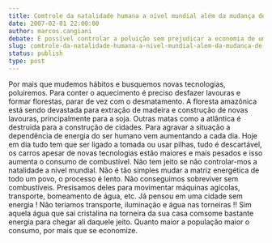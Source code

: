 ```yaml
---
title: Comtrole da natalidade humana a nível mundial além da mudança de hábitos
date: 2007-02-01 22:00:00
author: marcos.cangiani
debate: É possível controlar a poluição sem prejudicar a economia de um país?
slug: comtrole-da-natalidade-humana-a-nivel-mundial-alem-da-mudanca-de-habitos
status: publish 
type: post
---
```


Por mais que mudemos hábitos e busquemos novas tecnologias, poluiremos. Para conter o aquecimento é preciso desfazer lavouras e formar florestas, parar de vez com o desmatamento. A floresta amazônica está sendo devastada para extração de madeira e construção de novas lavouras, principalmente para a soja. Outras matas como a atlântica é destruida para a construção de cidades. Para agravar a situação a dependência de energia do ser humano vem aumentando a cada dia. Hoje em dia tudo tem que ser ligado a tomada ou usar pilhas, tudo é descartável, os carros apesar de novas tecnologias estão maiores e mais pesados e isso aumenta o consumo de combustível. Não tem jeito se não controlar-mos a natalidade a nivel mundial. Não é tão simples mudar a matriz energética de todo um povo, o processo é lento. Não conseguimos sobreviver sem combustíveis. Presisamos deles para movimentar máquinas agícolas, transporte, bomeamento de água, etc. Já pensou em uma cidade sem energia ! Não teriamos transporte, iluminação e água nas torneiras !! Sim aquela água que sai cristalina na torneira da sua casa comsome bastante energia para chegar ali daquele jeito. Quanto maior a população maior o consumo, por mais que se economize.
